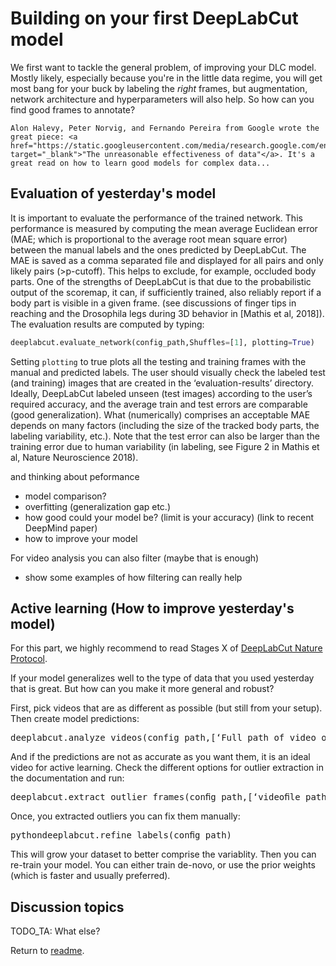 # Building on your first DeepLabCut model

We first want to tackle the general problem, of improving your DLC model. Mostly likely, especially because you're in the little data regime, you will get most bang for your buck by labeling the *right* frames, but augmentation, network architecture and hyperparameters will also help. So how can you find good frames to annotate?

```{note}
Alon Halevy, Peter Norvig, and Fernando Pereira from Google wrote the great piece: <a href="https://static.googleusercontent.com/media/research.google.com/en//pubs/archive/35179.pdf" target="_blank">"The unreasonable effectiveness of data"</a>. It's a great read on how to learn good models for complex data...
```

## Evaluation of yesterday's model

It is important to evaluate the performance of the trained network. This performance is measured by computing
the mean average Euclidean error (MAE; which is proportional to the average root mean square error) between the
manual labels and the ones predicted by DeepLabCut. The MAE is saved as a comma separated file and displayed
for all pairs and only likely pairs (>p-cutoff). This helps to exclude, for example, occluded body parts. One of the
strengths of DeepLabCut is that due to the probabilistic output of the scoremap, it can, if sufficiently trained, also
reliably report if a body part is visible in a given frame. (see discussions of finger tips in reaching and the Drosophila
legs during 3D behavior in [Mathis et al, 2018]). The evaluation results are computed by typing:
```python
deeplabcut.evaluate_network(config_path,Shuffles=[1], plotting=True)
```
Setting ``plotting`` to true plots all the testing and training frames with the manual and predicted labels. The user
should visually check the labeled test (and training) images that are created in the ‘evaluation-results’ directory.
Ideally, DeepLabCut labeled unseen (test images) according to the user’s required accuracy, and the average train
and test errors are comparable (good generalization). What (numerically) comprises an acceptable MAE depends on
many factors (including the size of the tracked body parts, the labeling variability, etc.). Note that the test error can
also be larger than the training error due to human variability (in labeling, see Figure 2 in Mathis et al, Nature Neuroscience 2018).


and thinking about peformance

- model comparison?
- overfitting (generalization gap etc.)
- how good could your model be? (limit is your accuracy) (link to recent DeepMind paper)
- how to improve your model



For video analysis you can also filter (maybe that is enough)
- show some examples of how filtering can really help

## Active learning (How to improve yesterday's model)

For this part, we highly recommend to read  Stages X of <a href="https://rdcu.be/bHpHN" target="_blank">DeepLabCut Nature Protocol</a>.

If your model generalizes well to the type of data that you used yesterday that is great. But how can you make it more general and robust?

First, pick videos that are as different as possible (but still from your setup). Then create model predictions:

<pre lang="python">deeplabcut.analyze_videos(config_path,[‘Full path of video or videofolder’], shuffle=1, save_as_csv=True, videotype=‘.avi’)</pre>


And if the predictions are not as accurate as you want them, it is an ideal video for active learning. Check the different options for outlier extraction in the documentation and run:

<pre lang="python">deeplabcut.extract_outlier_frames(conﬁg_path,[‘videoﬁle_path’])</pre>

Once, you extracted outliers you can fix them manually:

<pre lang="python">pythondeeplabcut.refine_labels(conﬁg_path)</pre>


This will grow your dataset to better comprise the variablity. Then you can re-train your model. You can either train de-novo, or use the prior weights (which is faster and usually preferred).


## Discussion topics



TODO_TA: What else?


Return to [readme](../README.md).
